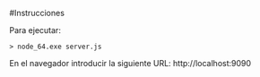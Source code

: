 #Instrucciones

Para ejecutar:
```
> node_64.exe server.js
```

En el navegador introducir la siguiente URL: http://localhost:9090
